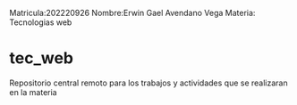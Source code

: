 Matricula:202220926
Nombre:Erwin Gael Avendano Vega
Materia: Tecnologias web
# tec_web
Repositorio central remoto para los trabajos y actividades que se realizaran en la materia 
